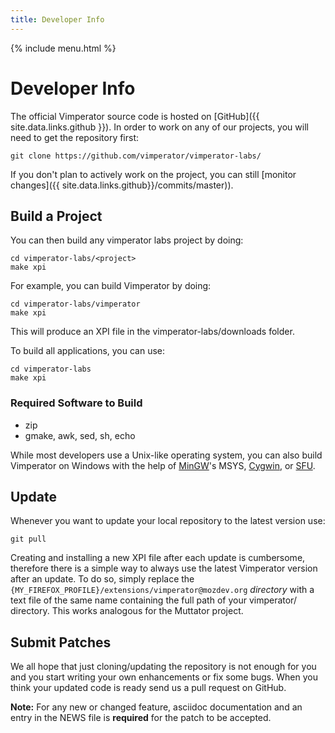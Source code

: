 ```yaml
---
title: Developer Info
---
```


{% include menu.html %}

# Developer Info

The official Vimperator source code is hosted on
[GitHub]({{ site.data.links.github }}).
In order to work on any of our projects, you will need to get the repository first:

```
git clone https://github.com/vimperator/vimperator-labs/
```

If you don't plan to actively work on the project,
you can still [monitor changes]({{ site.data.links.github}}/commits/master)). 

## Build a Project

You can then build any vimperator labs project by doing:

```
cd vimperator-labs/<project>
make xpi
```

For example, you can build Vimperator by doing:

```
cd vimperator-labs/vimperator
make xpi
```

This will produce an XPI file in the vimperator-labs/downloads folder.

To build all applications, you can use:

```
cd vimperator-labs
make xpi
```

### Required Software to Build

- zip
- gmake, awk, sed, sh, echo 

While most developers use a Unix-like operating system, you can also build
Vimperator on Windows with the help of
[MinGW](http://www.mingw.org/)'s MSYS,
[Cygwin](http://www.cygwin.com/), or
[SFU](http://en.wikipedia.org/wiki/Microsoft_Windows_Services_for_UNIX).

## Update

 Whenever you want to update your local repository to the latest version use:

```
git pull
```

Creating and installing a new XPI file after each update is cumbersome,
therefore there is a simple way to always use the latest Vimperator version
after an update.
To do so, simply replace the
`{MY_FIREFOX_PROFILE}/extensions/vimperator@mozdev.org` *directory* with a text
file of the same name containing the full path of your vimperator/ directory.
This works analogous for the Muttator project.

## Submit Patches

We all hope that just cloning/updating the repository is not enough for you and
you start writing your own enhancements or fix some bugs.
When you think your updated code is ready send us a pull request on GitHub.

**Note:** For any new or changed feature, asciidoc documentation and an entry
in the NEWS file is **required** for the patch to be accepted.
